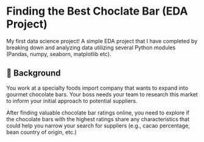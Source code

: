 # Finding the Best Choclate Bar (EDA Project)
My first data science project! A simple EDA project that I have completed by breaking down and analyzing data utilizing several Python modules (Pandas, numpy, seaborn, matplotlib etc).

## 📖 Background
You work at a specialty foods import company that wants to expand into gourmet chocolate bars. Your boss needs your team to research this market to inform your initial approach to potential suppliers.

After finding valuable chocolate bar ratings online, you need to explore if the chocolate bars with the highest ratings share any characteristics that could help you narrow your search for suppliers (e.g., cacao percentage, bean country of origin, etc.)
